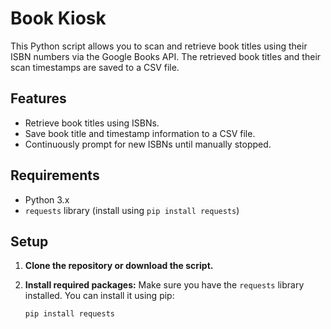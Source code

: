 # Book Kiosk

This Python script allows you to scan and retrieve book titles using their ISBN numbers via the Google Books API. The retrieved book titles and their scan timestamps are saved to a CSV file.

## Features

- Retrieve book titles using ISBNs.
- Save book title and timestamp information to a CSV file.
- Continuously prompt for new ISBNs until manually stopped.

## Requirements

- Python 3.x
- `requests` library (install using `pip install requests`)

## Setup

1. **Clone the repository or download the script.**

2. **Install required packages:**
   Make sure you have the `requests` library installed. You can install it using pip:
   ```bash
   pip install requests
